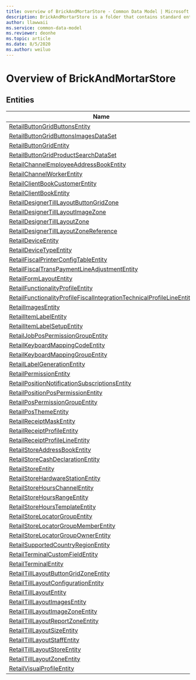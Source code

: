 ```yaml
---
title: overview of BrickAndMortarStore - Common Data Model | Microsoft Docs
description: BrickAndMortarStore is a folder that contains standard entities related to the Common Data Model.
author: llawwaii
ms.service: common-data-model
ms.reviewer: deonhe
ms.topic: article
ms.date: 8/5/2020
ms.author: weiluo
---
```


# Overview of BrickAndMortarStore


## Entities

|Name|Description|
|---|---|
|[RetailButtonGridButtonsEntity](RetailButtonGridButtonsEntity.md)||
|[RetailButtonGridButtonsImagesDataSet](RetailButtonGridButtonsImagesDataSet.md)||
|[RetailButtonGridEntity](RetailButtonGridEntity.md)||
|[RetailButtonGridProductSearchDataSet](RetailButtonGridProductSearchDataSet.md)||
|[RetailChannelEmployeeAddressBookEntity](RetailChannelEmployeeAddressBookEntity.md)||
|[RetailChannelWorkerEntity](RetailChannelWorkerEntity.md)||
|[RetailClientBookCustomerEntity](RetailClientBookCustomerEntity.md)||
|[RetailClientBookEntity](RetailClientBookEntity.md)||
|[RetailDesignerTillLayoutButtonGridZone](RetailDesignerTillLayoutButtonGridZone.md)||
|[RetailDesignerTillLayoutImageZone](RetailDesignerTillLayoutImageZone.md)||
|[RetailDesignerTillLayoutZone](RetailDesignerTillLayoutZone.md)||
|[RetailDesignerTillLayoutZoneReference](RetailDesignerTillLayoutZoneReference.md)||
|[RetailDeviceEntity](RetailDeviceEntity.md)||
|[RetailDeviceTypeEntity](RetailDeviceTypeEntity.md)||
|[RetailFiscalPrinterConfigTableEntity](RetailFiscalPrinterConfigTableEntity.md)||
|[RetailFiscalTransPaymentLineAdjustmentEntity](RetailFiscalTransPaymentLineAdjustmentEntity.md)||
|[RetailFormLayoutEntity](RetailFormLayoutEntity.md)||
|[RetailFunctionalityProfileEntity](RetailFunctionalityProfileEntity.md)||
|[RetailFunctionalityProfileFiscalIntegrationTechnicalProfileLineEntity](RetailFunctionalityProfileFiscalIntegrationTechnicalProfileLineEntity.md)||
|[RetailImagesEntity](RetailImagesEntity.md)||
|[RetailItemLabelEntity](RetailItemLabelEntity.md)||
|[RetailItemLabelSetupEntity](RetailItemLabelSetupEntity.md)||
|[RetailJobPosPermissionGroupEntity](RetailJobPosPermissionGroupEntity.md)||
|[RetailKeyboardMappingCodeEntity](RetailKeyboardMappingCodeEntity.md)||
|[RetailKeyboardMappingGroupEntity](RetailKeyboardMappingGroupEntity.md)||
|[RetailLabelGenerationEntity](RetailLabelGenerationEntity.md)||
|[RetailPermissionEntity](RetailPermissionEntity.md)||
|[RetailPositionNotificationSubscriptionsEntity](RetailPositionNotificationSubscriptionsEntity.md)||
|[RetailPositionPosPermissionEntity](RetailPositionPosPermissionEntity.md)||
|[RetailPosPermissionGroupEntity](RetailPosPermissionGroupEntity.md)||
|[RetailPosThemeEntity](RetailPosThemeEntity.md)||
|[RetailReceiptMaskEntity](RetailReceiptMaskEntity.md)||
|[RetailReceiptProfileEntity](RetailReceiptProfileEntity.md)||
|[RetailReceiptProfileLineEntity](RetailReceiptProfileLineEntity.md)||
|[RetailStoreAddressBookEntity](RetailStoreAddressBookEntity.md)||
|[RetailStoreCashDeclarationEntity](RetailStoreCashDeclarationEntity.md)||
|[RetailStoreEntity](RetailStoreEntity.md)||
|[RetailStoreHardwareStationEntity](RetailStoreHardwareStationEntity.md)||
|[RetailStoreHoursChannelEntity](RetailStoreHoursChannelEntity.md)||
|[RetailStoreHoursRangeEntity](RetailStoreHoursRangeEntity.md)||
|[RetailStoreHoursTemplateEntity](RetailStoreHoursTemplateEntity.md)||
|[RetailStoreLocatorGroupEntity](RetailStoreLocatorGroupEntity.md)||
|[RetailStoreLocatorGroupMemberEntity](RetailStoreLocatorGroupMemberEntity.md)||
|[RetailStoreLocatorGroupOwnerEntity](RetailStoreLocatorGroupOwnerEntity.md)||
|[RetailSupportedCountryRegionEntity](RetailSupportedCountryRegionEntity.md)||
|[RetailTerminalCustomFieldEntity](RetailTerminalCustomFieldEntity.md)||
|[RetailTerminalEntity](RetailTerminalEntity.md)||
|[RetailTillLayoutButtonGridZoneEntity](RetailTillLayoutButtonGridZoneEntity.md)||
|[RetailTillLayoutConfigurationEntity](RetailTillLayoutConfigurationEntity.md)||
|[RetailTillLayoutEntity](RetailTillLayoutEntity.md)||
|[RetailTillLayoutImagesEntity](RetailTillLayoutImagesEntity.md)||
|[RetailTillLayoutImageZoneEntity](RetailTillLayoutImageZoneEntity.md)||
|[RetailTillLayoutReportZoneEntity](RetailTillLayoutReportZoneEntity.md)||
|[RetailTillLayoutSizeEntity](RetailTillLayoutSizeEntity.md)||
|[RetailTillLayoutStaffEntity](RetailTillLayoutStaffEntity.md)||
|[RetailTillLayoutStoreEntity](RetailTillLayoutStoreEntity.md)||
|[RetailTillLayoutZoneEntity](RetailTillLayoutZoneEntity.md)||
|[RetailVisualProfileEntity](RetailVisualProfileEntity.md)||
